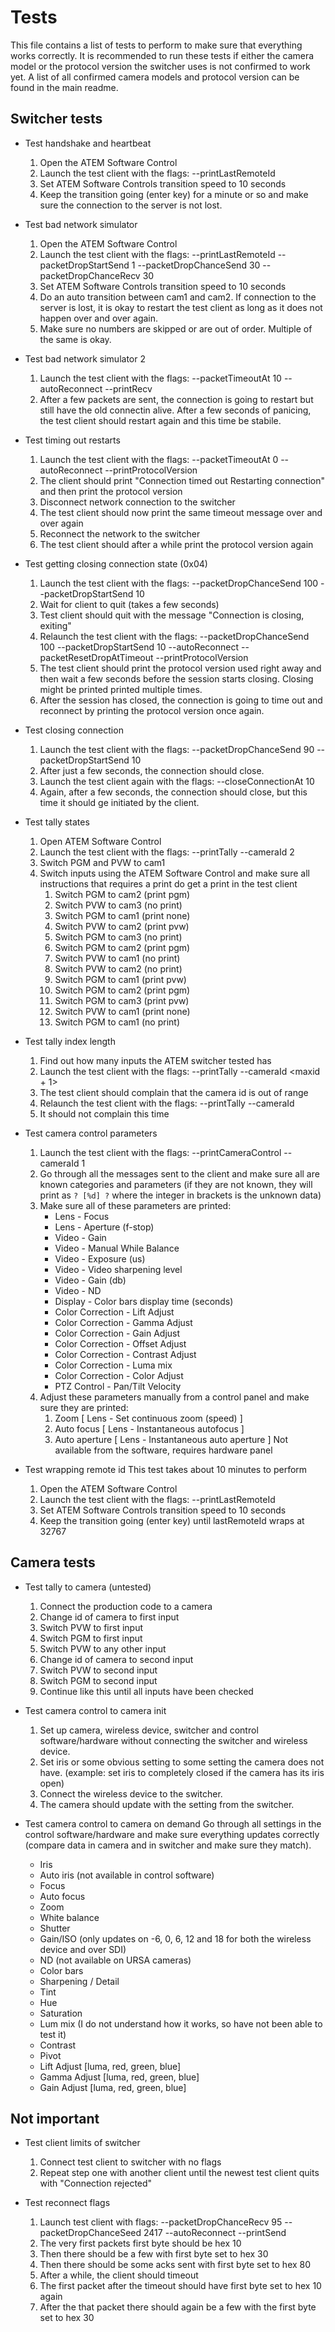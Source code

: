 # Tests
This file contains a list of tests to perform to make sure that everything works correctly.
It is recommended to run these tests if either the camera model or the protocol version the switcher uses is not confirmed to work yet.
A list of all confirmed camera models and protocol version can be found in the main readme.



## Switcher tests
* Test handshake and heartbeat
	1. Open the ATEM Software Control
	2. Launch the test client with the flags: --printLastRemoteId
	3. Set ATEM Software Controls transition speed to 10 seconds
	4. Keep the transition going (enter key) for a minute or so and make sure the connection to the server is not lost.

* Test bad network simulator
	1. Open the ATEM Software Control
	2. Launch the test client with the flags: --printLastRemoteId --packetDropStartSend 1 --packetDropChanceSend 30 --packetDropChanceRecv 30
	3. Set ATEM Software Controls transition speed to 10 seconds
	4. Do an auto transition between cam1 and cam2. If connection to the server is lost, it is okay to restart the test client as long as it does not happen over and over again.
	5. Make sure no numbers are skipped or are out of order. Multiple of the same is okay.

* Test bad network simulator 2
	1. Launch the test client with the flags: --packetTimeoutAt 10 --autoReconnect --printRecv
	2. After a few packets are sent, the connection is going to restart but still have the old connectin alive. After a few seconds of panicing, the test client should restart again and this time be stabile.

* Test timing out restarts
	1. Launch the test client with the flags: --packetTimeoutAt 0 --autoReconnect --printProtocolVersion
	2. The client should print "Connection timed out Restarting connection" and then print the protocol version
	3. Disconnect network connection to the switcher
	4. The test client should now print the same timeout message over and over again
	5. Reconnect the network to the switcher
	6. The test client should after a while print the protocol version again

* Test getting closing connection state (0x04)
	1. Launch the test client with the flags: --packetDropChanceSend 100 --packetDropStartSend 10
	2. Wait for client to quit (takes a few seconds)
	3. Test client should quit with the message "Connection is closing, exiting"
	4. Relaunch the test client with the flags: --packetDropChanceSend 100 --packetDropStartSend 10 --autoReconnect --packetResetDropAtTimeout --printProtocolVersion
	5. The test client should print the protocol version used right away and then wait a few seconds before the session starts closing. Closing might be printed printed multiple times.
	6. After the session has closed, the connection is going to time out and reconnect by printing the protocol version once again.

* Test closing connection
	1. Launch the test client with the flags: --packetDropChanceSend 90 --packetDropStartSend 10
	2. After just a few seconds, the connection should close.
	3. Launch the test client again with the flags: --closeConnectionAt 10
	4. Again, after a few seconds, the connection should close, but this time it should ge initiated by the client.

* Test tally states
	1. Open ATEM Software Control
	2. Launch the test client with the flags: --printTally --cameraId 2
	3. Switch PGM and PVW to cam1
	4. Switch inputs using the ATEM Software Control and make sure all instructions that requires a print do get a print in the test client
		1. Switch PGM to cam2 (print pgm)
		2. Switch PVW to cam3 (no print)
		3. Switch PGM to cam1 (print none)
		4. Switch PVW to cam2 (print pvw)
		5. Switch PGM to cam3 (no print)
		6. Switch PGM to cam2 (print pgm)
		7. Switch PVW to cam1 (no print)
		8. Switch PVW to cam2 (no print)
		9. Switch PGM to cam1 (print pvw)
		10. Switch PGM to cam2 (print pgm)
		11. Switch PGM to cam3 (print pvw)
		12. Switch PVW to cam1 (print none)
		13. Switch PGM to cam1 (no print)

* Test tally index length
	1. Find out how many inputs the ATEM switcher tested has
	2. Launch the test client with the flags: --printTally --cameraId <maxid + 1>
	3. The test client should complain that the camera id is out of range
	4. Relaunch the test client with the flags: --printTally --cameraId <maxid>
	5. It should not complain this time

* Test camera control parameters
	1. Launch the test client with the flags: --printCameraControl --cameraId 1
	2. Go through all the messages sent to the client and make sure all are known categories and parameters (if they are not known, they will print as `? [%d] ?` where the integer in brackets is the unknown data)
	3. Make sure all of these parameters are printed:
		* Lens - Focus
		* Lens - Aperture (f-stop)
		* Video - Gain
		* Video - Manual While Balance
		* Video - Exposure (us)
		* Video - Video sharpening level
		* Video - Gain (db)
		* Video - ND
		* Display - Color bars display time (seconds)
		* Color Correction - Lift Adjust
		* Color Correction - Gamma Adjust
		* Color Correction - Gain Adjust
		* Color Correction - Offset Adjust
		* Color Correction - Contrast Adjust
		* Color Correction - Luma mix
		* Color Correction - Color Adjust
		* PTZ Control - Pan/Tilt Velocity
	4. Adjust these parameters manually from a control panel and make sure they are printed:
		1. Zoom [ Lens - Set continuous zoom (speed) ]
		2. Auto focus [ Lens - Instantaneous autofocus ]
		3. Auto aperture [ Lens - Instantaneous auto aperture ] Not available from the software, requires hardware panel

* Test wrapping remote id
	This test takes about 10 minutes to perform
	1. Open the ATEM Software Control
	2. Launch the test client with the flags: --printLastRemoteId
	3. Set ATEM Software Controls transition speed to 10 seconds
	4. Keep the transition going (enter key) until lastRemoteId wraps at 32767



## Camera tests
* Test tally to camera (untested)
	1. Connect the production code to a camera
	2. Change id of camera to first input
	3. Switch PVW to first input
	4. Switch PGM to first input
	5. Switch PVW to any other input
	6. Change id of camera to second input
	7. Switch PVW to second input
	8. Switch PGM to second input
	9. Continue like this until all inputs have been checked

* Test camera control to camera init
	1. Set up camera, wireless device, switcher and control software/hardware without connecting the switcher and wireless device.
	2. Set iris or some obvious setting to some setting the camera does not have. (example: set iris to completely closed if the camera has its iris open)
	3. Connect the wireless device to the switcher.
	4. The camera should update with the setting from the switcher.

* Test camera control to camera on demand
	Go through all settings in the control software/hardware and make sure everything updates correctly (compare data in camera and in switcher and make sure they match).
	* Iris
	* Auto iris (not available in control software)
	* Focus
	* Auto focus
	* Zoom
	* White balance
	* Shutter
	* Gain/ISO (only updates on -6, 0, 6, 12 and 18 for both the wireless device and over SDI)
	* ND (not available on URSA cameras)
	* Color bars
	* Sharpening / Detail
	* Tint
	* Hue
	* Saturation
	* Lum mix (I do not understand how it works, so have not been able to test it)
	* Contrast
	* Pivot
	* Lift Adjust [luma, red, green, blue]
	* Gamma Adjust [luma, red, green, blue]
	* Gain Adjust [luma, red, green, blue]



## Not important
* Test client limits of switcher
	1. Connect test client to switcher with no flags
	2. Repeat step one with another client until the newest test client quits with "Connection rejected"

* Test reconnect flags
	1. Launch test client with flags: --packetDropChanceRecv 95 --packetDropChanceSeed 2417 --autoReconnect --printSend
	2. The very first packets first byte should be hex 10
	3. Then there should be a few with first byte set to hex 30
	4. Then there should be some acks sent with first byte set to hex 80
	5. After a while, the client should timeout
	6. The first packet after the timeout should have first byte set to hex 10 again
	7. After the that packet there should again be a few with the first byte set to hex 30
